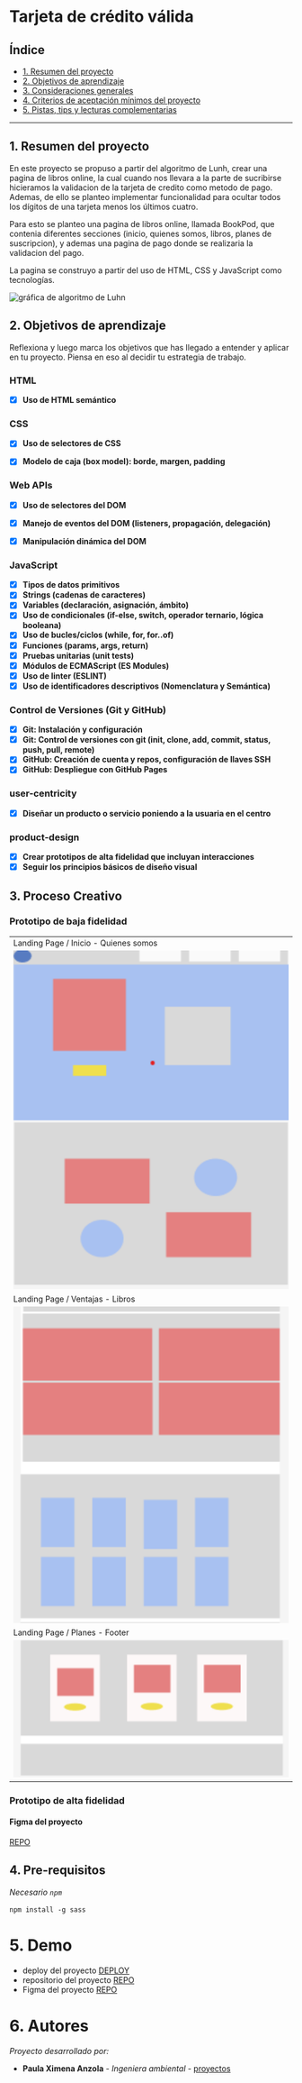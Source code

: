 # Tarjeta de crédito válida

## Índice

* [1. Resumen del proyecto](#1-resumen-del-proyecto)
* [2. Objetivos de aprendizaje](#2-objetivos-de-aprendizaje)
* [3. Consideraciones generales](#3-Proceso-Creativo)
* [4. Criterios de aceptación mínimos del proyecto](#4-Pre-requisitos)
* [5. Pistas, tips y lecturas complementarias](#5-Demo)

***


## 1. Resumen del proyecto

En este proyecto se propuso a partir del algoritmo de Lunh, crear una pagina de 
libros online, la cual cuando nos llevara a la parte de sucribirse hicieramos la 
validacion de la tarjeta de credito como metodo de pago. Ademas, de ello se planteo 
implementar funcionalidad para ocultar todos los dígitos de una tarjeta menos
los últimos cuatro.

Para esto se planteo una pagina de libros online, llamada BookPod, que contenia 
diferentes secciones (inicio, quienes somos, libros, planes de suscripcion), y ademas
una  pagina de pago donde se realizaria la validacion del pago.

La pagina se construyo a partir del uso de  HTML, CSS y JavaScript como tecnologías.

![gráfica de algoritmo de Luhn](https://www.101computing.net/wp/wp-content/uploads/Luhn-Algorithm.png)


## 2. Objetivos de aprendizaje

Reflexiona y luego marca los objetivos que has llegado a entender y aplicar en tu proyecto. Piensa en eso al decidir tu estrategia de trabajo.

### HTML

- [x] **Uso de HTML semántico**

### CSS

- [x] **Uso de selectores de CSS**
- [x] **Modelo de caja (box model): borde, margen, padding**


### Web APIs

- [x] **Uso de selectores del DOM**
- [x] **Manejo de eventos del DOM (listeners, propagación, delegación)**
- [x] **Manipulación dinámica del DOM**


### JavaScript

- [x] **Tipos de datos primitivos**
- [x] **Strings (cadenas de caracteres)**
- [x] **Variables (declaración, asignación, ámbito)**
- [x] **Uso de condicionales (if-else, switch, operador ternario, lógica booleana)**
- [x] **Uso de bucles/ciclos (while, for, for..of)**
- [x] **Funciones (params, args, return)**
- [x] **Pruebas unitarias (unit tests)**
- [x] **Módulos de ECMAScript (ES Modules)**
- [x] **Uso de linter (ESLINT)**
- [x] **Uso de identificadores descriptivos (Nomenclatura y Semántica)**

### Control de Versiones (Git y GitHub)

- [x] **Git: Instalación y configuración**
- [x] **Git: Control de versiones con git (init, clone, add, commit, status, push, pull, remote)**
- [x] **GitHub: Creación de cuenta y repos, configuración de llaves SSH**
- [x] **GitHub: Despliegue con GitHub Pages**

### user-centricity

- [x] **Diseñar un producto o servicio poniendo a la usuaria en el centro**

### product-design

- [x] **Crear prototipos de alta fidelidad que incluyan interacciones**
- [x] **Seguir los principios básicos de diseño visual**

## 3. Proceso Creativo

### Prototipo de baja fidelidad

<table>
    <tr>
        <td>Landing Page / Inicio -  Quienes somos</td>
    </tr>
    <tr>
        <td><img src="tbajaFidelidad1.png" width=500 ></td>
    </tr>
    <tr>
        <td>Landing Page / Ventajas - Libros</td>
    </tr>
    <tr>
        <td><img src="tbajaFidelidad2.png" width=500 ></td>
    </tr>
    <tr>
        <td>Landing Page / Planes - Footer</td>
    </tr>
    <tr>
        <td><img src="tbajaFidelidad3.png" width=500 ></td>
    </tr>
 </table>

 ### Prototipo de alta fidelidad

  #### Figma del proyecto
  
  [REPO](https://www.figma.com/file/Rqf9q5jEtwQEcv2wGg6kLz/BookPod?node-id=0%3A1)


## 4. Pre-requisitos
_Necesario `npm`_

```
npm install -g sass
```

# 5. Demo 

* deploy del proyecto [DEPLOY](https://bookpodd.netlify.app/)
* repositorio del proyecto [REPO](https://github.com/Ximena-21/cardValidation)
* Figma del proyecto [REPO](https://www.figma.com/file/Rqf9q5jEtwQEcv2wGg6kLz/BookPod?node-id=0%3A1)

# 6. Autores 

_Proyecto desarrollado por:_

* **Paula Ximena Anzola** - *Ingeniera ambiental* - [proyectos](https://github.com/Ximena-21)

